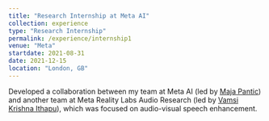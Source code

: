 ```yaml
---
title: "Research Internship at Meta AI"
collection: experience
type: "Research Internship"
permalink: /experience/internship1
venue: "Meta"
startdate: 2021-08-31
date: 2021-12-15
location: "London, GB"
---
```


Developed a collaboration between my team at Meta AI (led by [Maja Pantic](https://scholar.google.com/citations?user=ygpxbK8AAAAJ&hl=en)) and another team at Meta Reality Labs Audio Research (led by [Vamsi Krishna Ithapu](https://www.vamsiithapu.com/)), which was focused on audio-visual speech enhancement.